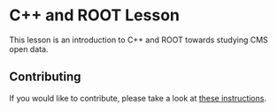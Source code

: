 # C++ and ROOT Lesson

This lesson is an introduction to C++ and ROOT towards studying CMS open data.

## Contributing

If you would like to contribute, please take a look at [these instructions](https://github.com/cms-opendata-workshop/2021-07-19-cms-open-data-workshop#cms-open-data-workshop-2021).  
